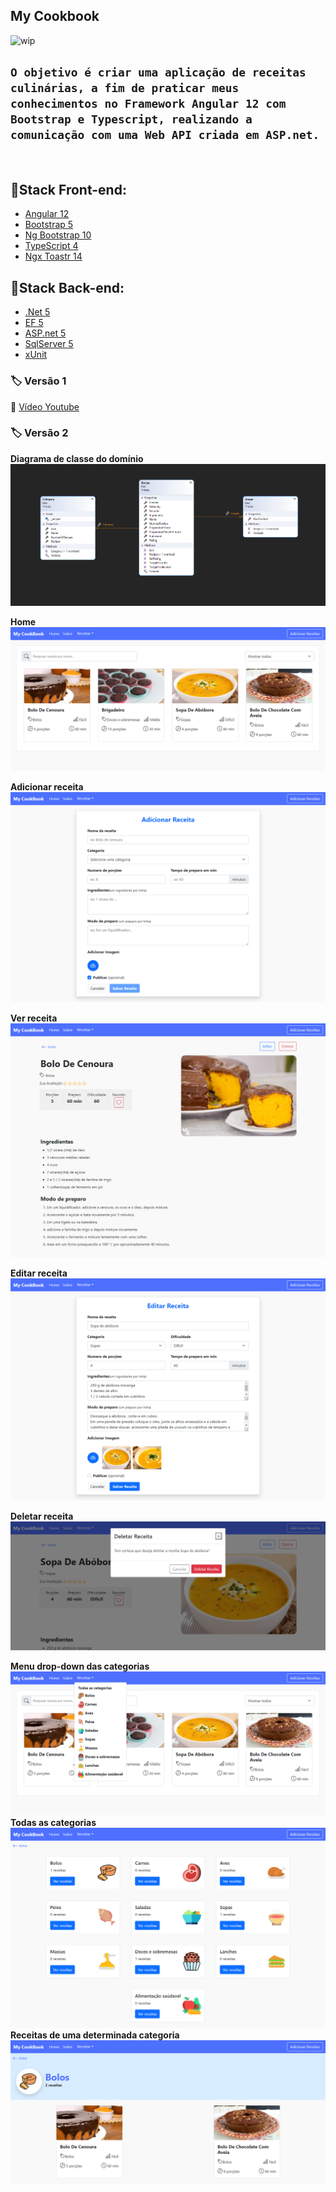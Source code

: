 ## **My Cookbook**

![wip](https://camo.githubusercontent.com/a646be419b04e4d0f790613e408d79f991476fab/68747470733a2f2f696d672e736869656c64732e696f2f62616467652f73746162696c6974792d776f726b5f696e5f70726f67726573732d6c69676874677265792e737667)

## `O objetivo é criar uma aplicação de receitas culinárias, a fim de praticar meus conhecimentos no Framework Angular 12 com Bootstrap e Typescript, realizando a comunicação com uma Web API criada em ASP.net.`

<br>

## 📌**Stack Front-end:**

- [Angular 12](https://angular.io/)
- [Bootstrap 5](https://getbootstrap.com/)
- [Ng Bootstrap 10](https://ng-bootstrap.github.io/#/home)
- [TypeScript 4](https://www.typescriptlang.org/)
- [Ngx Toastr 14](https://github.com/scttcper/ngx-toastr)

## 📌**Stack Back-end:**

- [.Net 5](https://dotnet.microsoft.com/)
- [EF 5](https://github.com/dotnet/efcore)
- [ASP.net 5](https://dotnet.microsoft.com/apps/aspnet)
- [SqlServer 5](https://www.microsoft.com/pt-br/sql-server/sql-server-2019)
- [xUnit](https://xunit.net/)

### 🏷️ **Versão 1**

🎥 [Vídeo Youtube ](https://www.youtube.com/watch?v=3E-1YAEN120&t=1s)

### 🏷️ **Versão 2**

**Diagrama de classe do domínio**
![home](src/front-end/src/assets/diagrama-de-classe.png)

**Home**
![home](src/front-end/src/assets/home.png)

**Adicionar receita**
![create](src/front-end/src/assets/create-recipe.png)

**Ver receita**
![details](src/front-end/src/assets/details-recipe.png)

**Editar receita**
![editar](src/front-end/src/assets/edit-recipe.png)

**Deletar receita**
![delete](src/front-end/src/assets/delete-recipe.png)

**Menu drop-down das categorias**
![dropdown-categories](src/front-end/src/assets/dropdown-categories.png)
**Todas as categorias**
![categories](src/front-end/src/assets/categories.png)
**Receitas de uma determinada categoria**
![categories](src/front-end/src/assets/category-com-recipes.png)
